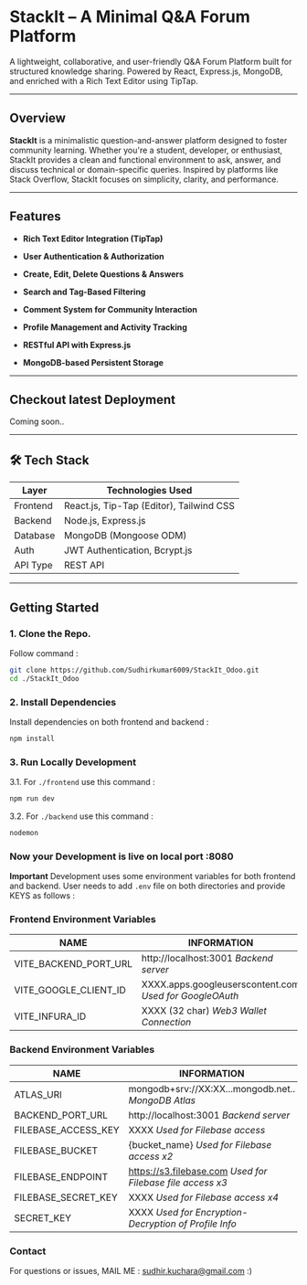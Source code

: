 # StackIt – A Minimal Q&A Forum Platform

A lightweight, collaborative, and user-friendly Q&A Forum Platform built for structured knowledge sharing. Powered by React, Express.js, MongoDB, and enriched with a Rich Text Editor using TipTap.

---
## Overview
**StackIt** is a minimalistic question-and-answer platform designed to foster community learning. Whether you're a student, developer, or enthusiast, StackIt provides a clean and functional environment to ask, answer, and discuss technical or domain-specific queries. Inspired by platforms like Stack Overflow, StackIt focuses on simplicity, clarity, and performance.

---
## Features
-  **Rich Text Editor Integration (TipTap)**

-  **User Authentication & Authorization**

-  **Create, Edit, Delete Questions & Answers**

-  **Search and Tag-Based Filtering**

-  **Comment System for Community Interaction**

-  **Profile Management and Activity Tracking**

-  **RESTful API with Express.js**

-  **MongoDB-based Persistent Storage**

---

## Checkout latest Deployment

Coming soon..

---

## 🛠 Tech Stack

| Layer         | Technologies Used                    |
|---------------|---------------------------------------|
| Frontend      | React.js, Tip-Tap (Editor), Tailwind CSS    |
| Backend       | Node.js, Express.js     |
| Database       | MongoDB (Mongoose ODM)     |
| Auth       | JWT Authentication, Bcrypt.js               |
| API Type| REST API               |

---

## Getting Started
### 1. Clone the Repo.
Follow command :
```bash
git clone https://github.com/Sudhirkumar6009/StackIt_Odoo.git
cd ./StackIt_Odoo
```
### 2. Install Dependencies
Install dependencies on both frontend and backend : 
```bash
npm install
```
### 3. Run Locally Development
3.1. For `./frontend` use this command : 
```bash
npm run dev
```
3.2. For `./backend` use this command : 
```bash
nodemon
```
### Now your Development is live on local port :8080

**Important** Development uses some environment variables for both frontend and backend. User needs to add `.env` file on both directories and provide KEYS as follows : 

### Frontend Environment Variables
|NAME|INFORMATION|
|----|-----------|
|VITE_BACKEND_PORT_URL|http://localhost:3001 *Backend server*|
|VITE_GOOGLE_CLIENT_ID|XXXX.apps.googleuserscontent.com *Used for GoogleOAuth*|
|VITE_INFURA_ID| XXXX (32 char) *Web3 Wallet Connection*|

### Backend Environment Variables
|NAME|INFORMATION|
|----|-----------|
|ATLAS_URI|mongodb+srv://XX:XX...mongodb.net.. *MongoDB Atlas*|
|BACKEND_PORT_URL|http://localhost:3001 *Backend server*|
|FILEBASE_ACCESS_KEY| XXXX *Used for Filebase access*|
|FILEBASE_BUCKET| {bucket_name} *Used for Filebase access x2*|
|FILEBASE_ENDPOINT| https://s3.filebase.com *Used for Filebase file access x3*|
|FILEBASE_SECRET_KEY| XXXX *Used for Filebase access x4*|
|SECRET_KEY| XXXX *Used for Encryption-Decryption of Profile Info*|

### Contact
For questions or issues,
MAIL ME : sudhir.kuchara@gmail.com :)

